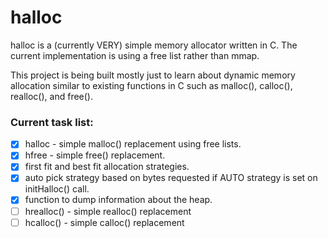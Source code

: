 # halloc

halloc is a (currently VERY) simple memory allocator written in C. The current implementation is using a free list rather than mmap.

This project is being built mostly just to learn about dynamic memory allocation similar to existing functions in C such as malloc(), calloc(), realloc(), and free().

### Current task list:
- [x] halloc - simple malloc() replacement using free lists.
- [x] hfree - simple free() replacement.
- [x] first fit and best fit allocation strategies.
- [x] auto pick strategy based on bytes requested if AUTO strategy is set on initHalloc() call.
- [x] function to dump information about the heap.
- [ ] hrealloc() - simple realloc() replacement
- [ ] hcalloc() - simple calloc() replacement
